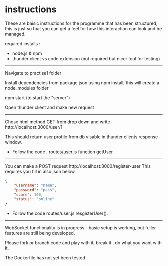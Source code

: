 # instructions
These are baisic instructions for the programme that has been structured, this is just so that you can get a feel for how this interaction can look and be managed.

required installs :
- node.js & npm
- thunder client vs code extension (not required but nicer tool for testing)

---

Navigate to practise1 folder

Install dependencies from package.json using npm install, this will create a node_modules folder

npm start (to start the "server")

Open thunder client and make new request

----

Chose html method GET from drop down and write http://localhost:3000/user/1

This should return user profile from db visable in thunder clients response window.
- Follow the code , routes/user.js function getUser.

----

You can make a POST request http://localhost:3000/register-user
This requires you fill in also json below 

```json
{
	"username": "name",
	"password": "pass",
	"score": 100,
	"status": "online"
}
```
- Follow the code routes/user.js  resgisterUser().

---

WebSocket functionality is in progress—basic setup is working, but fuller features are still being developed. 

Please fork or branch code and play with it, break it , do what you want with it.

The Dockerfile has not yet been tested .
